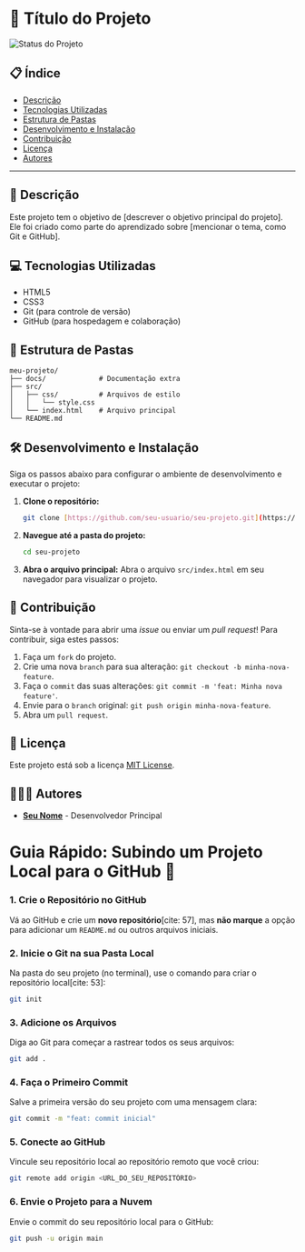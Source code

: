 # 🚀 Título do Projeto

![Status do Projeto](https://img.shields.io/badge/Status-Em%20Desenvolvimento-blue)
## 📋 Índice
* [Descrição](#-descrição)
* [Tecnologias Utilizadas](#-tecnologias-utilizadas)
* [Estrutura de Pastas](#-estrutura-de-pastas)
* [Desenvolvimento e Instalação](#-desenvolvimento-e-instalação)
* [Contribuição](#-contribuição)
* [Licença](#-licença)
* [Autores](#-autores)

---

## 📄 Descrição
Este projeto tem o objetivo de [descrever o objetivo principal do projeto]. Ele foi criado como parte do aprendizado sobre [mencionar o tema, como Git e GitHub].

## 💻 Tecnologias Utilizadas
* HTML5
* CSS3
* Git (para controle de versão)
* GitHub (para hospedagem e colaboração)

## 📁 Estrutura de Pastas

```
meu-projeto/
├── docs/             # Documentação extra
├── src/
│   ├── css/          # Arquivos de estilo
│   │   └── style.css
│   └── index.html    # Arquivo principal
└── README.md
```

## 🛠️ Desenvolvimento e Instalação
Siga os passos abaixo para configurar o ambiente de desenvolvimento e executar o projeto:

1.  **Clone o repositório:**
    ```bash
    git clone [https://github.com/seu-usuario/seu-projeto.git](https://github.com/seu-usuario/seu-projeto.git)
    ```
2.  **Navegue até a pasta do projeto:**
    ```bash
    cd seu-projeto
    ```
3.  **Abra o arquivo principal:** Abra o arquivo `src/index.html` em seu navegador para visualizar o projeto.

## 🤝 Contribuição
Sinta-se à vontade para abrir uma *issue* ou enviar um *pull request*! Para contribuir, siga estes passos:
1.  Faça um `fork` do projeto.
2.  Crie uma nova `branch` para sua alteração: `git checkout -b minha-nova-feature`.
3.  Faça o `commit` das suas alterações: `git commit -m 'feat: Minha nova feature'`.
4.  Envie para o `branch` original: `git push origin minha-nova-feature`.
5.  Abra um `pull request`.

## 📝 Licença
Este projeto está sob a licença [MIT License](https://opensource.org/licenses/MIT).

## 🧑‍🤝‍🧑 Autores
* **[Seu Nome](https://github.com/seuperfil)** - Desenvolvedor Principal


# Guia Rápido: Subindo um Projeto Local para o GitHub 🚀

### 1. Crie o Repositório no GitHub

Vá ao GitHub e crie um **novo repositório**[cite: 57], mas **não marque** a opção para adicionar um `README.md` ou outros arquivos iniciais.

### 2. Inicie o Git na sua Pasta Local

Na pasta do seu projeto (no terminal), use o comando para criar o repositório local[cite: 53]:

```bash
git init
```

### 3. Adicione os Arquivos

Diga ao Git para começar a rastrear todos os seus arquivos:

```bash
git add .
```

### 4. Faça o Primeiro Commit

Salve a primeira versão do seu projeto com uma mensagem clara:

```bash
git commit -m "feat: commit inicial"
```

### 5. Conecte ao GitHub

Vincule seu repositório local ao repositório remoto que você criou:

```bash
git remote add origin <URL_DO_SEU_REPOSITÓRIO>
```

### 6. Envie o Projeto para a Nuvem

Envie o commit do seu repositório local para o GitHub:

```bash
git push -u origin main
```